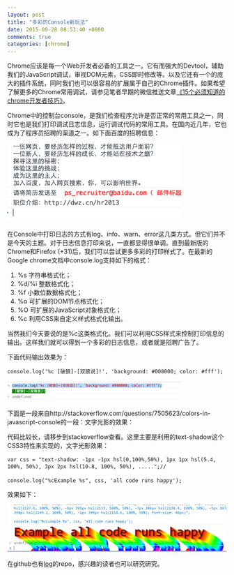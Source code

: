 ```yaml
---
layout: post
title: "多彩的Console新玩法"
date: 2015-09-28 08:53:40 +0800
comments: true
categories: [chrome]
---
```

Chrome应该是每一个Web开发者必备的工具之一。它有而强大的Devtool，辅助我们的JavaScript调试，审视DOM元素，CSS即时修改等。以及它还有一个的庞大的插件系统，同时我们也可以很容易的扩展属于自己的Chrome插件。如果希望了解更多的Chrome常用调试，请参见笔者早期的微信推送文章[《15个必须知道的chrome开发者技巧》](http://mp.weixin.qq.com/s?__biz=MjM5NTM1NDcyOQ==&mid=204026297&idx=1&sn=47294644cc7298ea3c57736ed0a75173&scene=23&srcid=0928aP9a3QHDyTOtc2Nhrszw#rd)。

Chrome中的控制台console，是我们检查程序允许是否正常的常用工具之一，同时它也是我们打印调试日志信息，运行调试代码的常用工具。在国内近几年，它也成为了程序员招聘的渠道之一。如下面百度的招聘信息：

![百度console招聘](/images/blog_img/baidu-console-recruitment.png)

在Console中打印日志的方式有log、info、warn、error这几类方式。但它们并不是今天的主题。对于日志信息打印来说，一直都显得很单调。直到最新版的Chrome和Firefox (+31)后，我们可以尝试更多多彩的打印样式了。在最新的Google chrome文档中console.log支持如下的格式：

1. %s	字符串格式化；
2. %d/%i	整数格式化；
3. %f	小数位数据格式化；
4. %o	可扩展的DOM节点格式化；
5. %O	可扩展的JavaScript对象格式化；
6. %c	利用CSS来自定义样式格式化输出。

当然我们今天要说的是%c这类格式化。我们可以利用CSS样式来控制打印信息的输出。这样我们就可以得到一个多彩的日志信息，或者就是招聘广告了。

下面代码输出效果为：

	console.log('%c [破狼]-[双狼说]!', 'background: #008000; color: #fff');


![彩色的console log](/images/blog_img/console-log-po-lang.png)

下面是一段来自http://stackoverflow.com/questions/7505623/colors-in-javascript-console的一段：文字光影的效果：

代码比较长，请移步到stackoverflow查看。这里主要是利用的text-shadow这个CSS3特性来实现的，文字光影效果：

	var css = "text-shadow: -1px -1px hsl(0,100%,50%), 1px 1px hsl(5.4, 100%, 50%), 3px 2px hsl(10.8, 100%, 50%), .....";// 

	console.log("%cExample %s", css, 'all code runs happy');

效果如下：

![彩色的console log](/images/blog_img/console-log-demo-colorful-code.jpg)

在github也有[log](https://github.com/adamschwartz/log)的repo，感兴趣的读者也可以研究研究。